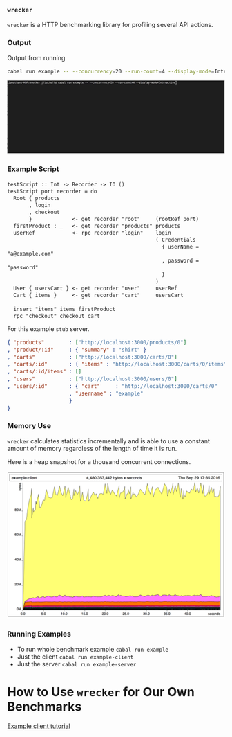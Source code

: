 ### `wrecker`
`wrecker` is a HTTP benchmarking library for profiling several API actions.

### Output

Output from running

```bash
cabal run example -- --concurrency=20 --run-count=4 --display-mode=Interactive
```

![Example terminal output](/examples/example.gif?raw=true "Example Terminal Output")

### Example Script

```
testScript :: Int -> Recorder -> IO ()
testScript port recorder = do
  Root { products
       , login
       , checkout
       }             <- get recorder "root"     (rootRef port)
  firstProduct : _   <- get recorder "products" products
  userRef            <- rpc recorder "login"    login
                                                ( Credentials
                                                  { userName = "a@example.com"
                                                  , password = "password"
                                                  }
                                                )
  User { usersCart } <- get recorder "user"     userRef
  Cart { items }     <- get recorder "cart"     usersCart

  insert "items" items firstProduct
  rpc "checkout" checkout cart
```

For this example `stub` server.

```json
{ "products"        : ["http://localhost:3000/products/0"]
, "product/:id"     : { "summary" : "shirt" }
, "carts"           : ["http://localhost:3000/carts/0"]
, "carts/:id"       : { "items" : "http://localhost:3000/carts/0/items" }
, "carts/:id/items" : []
, "users"           : ["http://localhost:3000/users/0"]
, "users/:id"       : { "cart"     : "http://localhost:3000/carts/0"
                    , "username" : "example"
                    }
}
```

### Memory Use 

`wrecker` calculates statistics incrementally and is able to use a constant amount of memory regardless of the length of time it is run.

Here is a heap snapshot for a thousand concurrent connections.

![Heap Snapshot](/memoryProfile.png?raw=true "Heap Snapshot")

### Running Examples
 - To run whole benchmark example `cabal run example`
 - Just the client `cabal run example-client `
 - Just the server `cabal run example-server`

# How to Use `wrecker` for Our Own Benchmarks

[Example client tutorial](/examples/Client.md)
